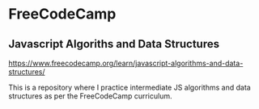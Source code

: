 # FreeCodeCamp 
## Javascript Algoriths and Data Structures
https://www.freecodecamp.org/learn/javascript-algorithms-and-data-structures/

This is a repository where I practice intermediate JS algorithms and data structures as per the FreeCodeCamp curriculum.
